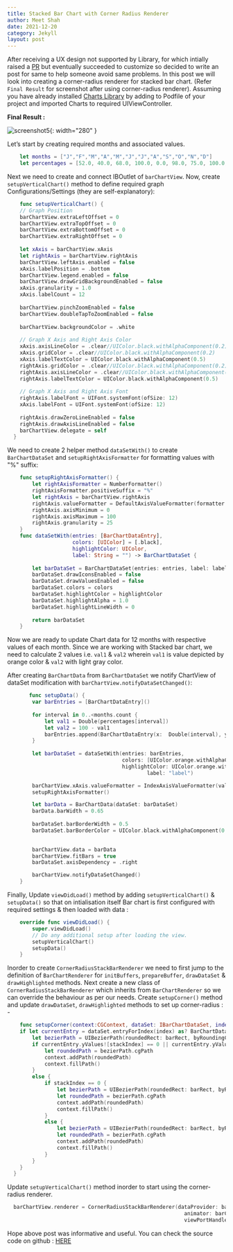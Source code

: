 ```yaml
---
title: Stacked Bar Chart with Corner Radius Renderer
author: Meet Shah
date: 2021-12-20
category: Jekyll
layout: post
---
```


After receiving a UX design not supported by Library, for which intially raised a [PR](https://github.com/danielgindi/Charts/pull/4532) 
but eventually succeeded to customize so decided to write an post for same to help someone avoid same problems.
In this post we will look into creating a corner-radius renderer for stacked bar chart.
(Refer `Final Result` for screenshot after using corner-radius renderer). Assuming you have already installed 
[Charts Library](https://github.com/danielgindi/Charts) by adding to Podfile of your project and imported Charts to required UIViewController.


**Final Result :**

![screenshot5](../../../../assets/Vertical_Stacked_Chart.png){: width="280" }


Let’s start by creating required months and associated values. 

```swift
    let months = ["J","F","M","A","M","J","J","A","S","O","N","D"]
    let percentages = [52.0, 40.0, 68.0, 100.0, 0.0, 98.0, 75.0, 100.0, 20.0, 10.0, 0.0, 99.0]
```

Next we need to create and connect IBOutlet of `barChartView`. 
Now, create `setupVerticalChart()` method to define required graph Configurations/Settings (they are self-explanatory):

```swift
    func setupVerticalChart() {
    // Graph Position
    barChartView.extraLeftOffset = 0
    barChartView.extraTopOffset = 0
    barChartView.extraBottomOffset = 0
    barChartView.extraRightOffset = 0
    
    let xAxis = barChartView.xAxis
    let rightAxis = barChartView.rightAxis
    barChartView.leftAxis.enabled = false
    xAxis.labelPosition = .bottom
    barChartView.legend.enabled = false
    barChartView.drawGridBackgroundEnabled = false
    xAxis.granularity = 1.0
    xAxis.labelCount = 12
    
    barChartView.pinchZoomEnabled = false
    barChartView.doubleTapToZoomEnabled = false
    
    barChartView.backgroundColor = .white
    
    // Graph X Axis and Right Axis Color
    xAxis.axisLineColor = .clear//UIColor.black.withAlphaComponent(0.2)
    xAxis.gridColor = .clear//UIColor.black.withAlphaComponent(0.2)
    xAxis.labelTextColor = UIColor.black.withAlphaComponent(0.5)
    rightAxis.gridColor = .clear//UIColor.black.withAlphaComponent(0.2)
    rightAxis.axisLineColor = .clear//UIColor.black.withAlphaComponent(0.2)
    rightAxis.labelTextColor = UIColor.black.withAlphaComponent(0.5)
    
    // Graph X Axis and Right Axis Font
    rightAxis.labelFont = UIFont.systemFont(ofSize: 12)
    xAxis.labelFont = UIFont.systemFont(ofSize: 12)
    
    rightAxis.drawZeroLineEnabled = false
    rightAxis.drawAxisLineEnabled = false
    barChartView.delegate = self
  }
```

We need to create 2 helper method `dataSetWith()` to create `BarChartDataSet` and `setupRightAxisFormatter` for formatting values with "%" suffix:

```swift
    func setupRightAxisFormatter() {
        let rightAxisFormatter = NumberFormatter()
        rightAxisFormatter.positiveSuffix = "%"
        let rightAxis = barChartView.rightAxis
        rightAxis.valueFormatter = DefaultAxisValueFormatter(formatter: rightAxisFormatter)
        rightAxis.axisMinimum = 0
        rightAxis.axisMaximum = 100
        rightAxis.granularity = 25
    }
    func dataSetWith(entries: [BarChartDataEntry],
                     colors: [UIColor] = [.black],
                     highlightColor: UIColor,
                     label: String = "") -> BarChartDataSet {
        
        let barDataSet = BarChartDataSet(entries: entries, label: label)
        barDataSet.drawIconsEnabled = false
        barDataSet.drawValuesEnabled = false
        barDataSet.colors = colors
        barDataSet.highlightColor = highlightColor
        barDataSet.highlightAlpha = 1.0
        barDataSet.highlightLineWidth = 0
        
        return barDataSet
    }
```

Now we are ready to update Chart data for 12 months with respective values of each month. 
Since we are working with Stacked bar chart, we need to calculate 2 values i.e. `val1` & `val2` 
wherein `val1` is value depicted by orange color & `val2` with light gray color.

After creating `BarChartData` from `BarChartDataSet` we notify ChartView of dataSet modification with `barChartView.notifyDataSetChanged()`:

```swift
       func setupData() {
        var barEntries = [BarChartDataEntry]()
      
        for interval in 0..<months.count {
            let val1 = Double(percentages[interval])
            let val2 = 100 - val1
            barEntries.append(BarChartDataEntry(x:  Double(interval), yValues: [val1, val2]))
        }
        
        let barDataSet = dataSetWith(entries: barEntries,
                                     colors: [UIColor.orange.withAlphaComponent(0.7), UIColor.black.withAlphaComponent(0.1)],
                                     highlightColor: UIColor.orange.withAlphaComponent(1.0),
                                             label: "label")

        barChartView.xAxis.valueFormatter = IndexAxisValueFormatter(values: months)
        setupRightAxisFormatter()

        let barData = BarChartData(dataSet: barDataSet)
        barData.barWidth = 0.65
        
        barDataSet.barBorderWidth = 0.5
        barDataSet.barBorderColor = UIColor.black.withAlphaComponent(0.1)

        
        barChartView.data = barData
        barChartView.fitBars = true
        barDataSet.axisDependency = .right

        barChartView.notifyDataSetChanged()
    }
```
Finally, Update `viewDidLoad()` method  by adding `setupVerticalChart()` & `setupData()` 
so that on intialisation itself Bar chart is first configured with required settings & then loaded with data :

```swift
    override func viewDidLoad() {
        super.viewDidLoad()
        // Do any additional setup after loading the view.
        setupVerticalChart()
        setupData()
    }
```

Inorder to create `CornerRadiusStackBarRenderer` we need to first jump to the definition of `BarChartRenderer` 
for `initBuffers`, `prepareBuffer`, `drawDataSet` & `drawHighlighted` methods. 
Next create a new class of `CornerRadiusStackBarRenderer` which inherits from `BarChartRenderer` so we can override the behaviour as per our needs.
Create `setupCorner()` method and update `drawDataSet`, `drawHighlighted` methods to set up corner-radius : - 

```swift
    func setupCorner(context:CGContext, dataSet: IBarChartDataSet, index: Int, stackIndex:Int, barRect:CGRect) {
    if let currentEntry = dataSet.entryForIndex(index) as? BarChartDataEntry {
        let bezierPath = UIBezierPath(roundedRect: barRect, byRoundingCorners: [.allCorners], cornerRadii: CGSize(width: cornerRadius, height: cornerRadius))
        if currentEntry.yValues![stackIndex] == 0 || currentEntry.yValues![stackIndex] == 100 {
            let roundedPath = bezierPath.cgPath
            context.addPath(roundedPath)
            context.fillPath()
        }
        else {
            if stackIndex == 0 {
                let bezierPath = UIBezierPath(roundedRect: barRect, byRoundingCorners: [.bottomLeft, .bottomRight], cornerRadii: CGSize(width: cornerRadius, height: cornerRadius))
                let roundedPath = bezierPath.cgPath
                context.addPath(roundedPath)
                context.fillPath()
            }
            else {
                let bezierPath = UIBezierPath(roundedRect: barRect, byRoundingCorners: [.topLeft, .topRight], cornerRadii: CGSize(width: cornerRadius, height: cornerRadius))
                let roundedPath = bezierPath.cgPath
                context.addPath(roundedPath)
                context.fillPath()
            }
        }
    }
  }
```

Update `setupVerticalChart()` method inorder to start using the corner-radius renderer.

```swift
  barChartView.renderer = CornerRadiusStackBarRenderer(dataProvider: barChartView,
                                                         animator: barChartView.chartAnimator,
                                                         viewPortHandler: barChartView.viewPortHandler)
```


Hope above post was informative and useful. You can check the source code on github : [HERE](https://github.com/iameetshah/verticalBarChartDemo)
